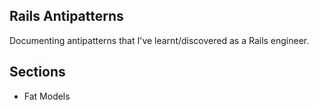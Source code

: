 Rails Antipatterns
------------------

Documenting antipatterns that I've learnt/discovered as a Rails engineer.

Sections
--------

* Fat Models
